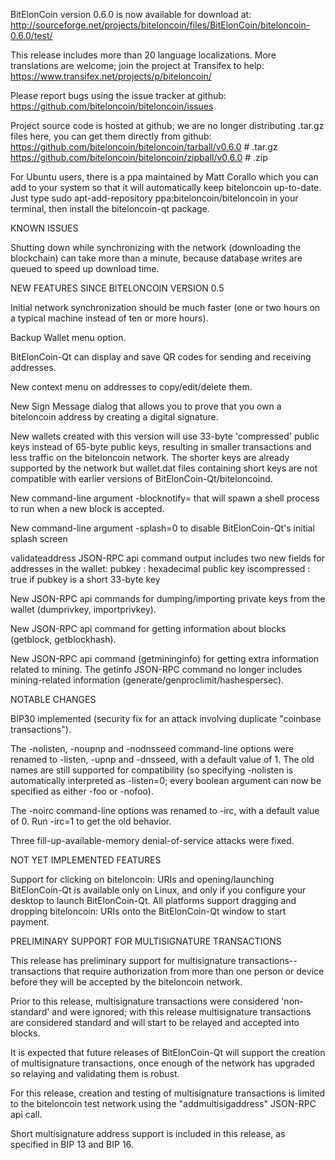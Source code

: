 BitElonCoin version 0.6.0 is now available for download at:
http://sourceforge.net/projects/biteloncoin/files/BitElonCoin/biteloncoin-0.6.0/test/

This release includes more than 20 language localizations.
More translations are welcome; join the
project at Transifex to help:
https://www.transifex.net/projects/p/biteloncoin/

Please report bugs using the issue tracker at github:
https://github.com/biteloncoin/biteloncoin/issues

Project source code is hosted at github; we are no longer
distributing .tar.gz files here, you can get them
directly from github:
https://github.com/biteloncoin/biteloncoin/tarball/v0.6.0  # .tar.gz
https://github.com/biteloncoin/biteloncoin/zipball/v0.6.0  # .zip

For Ubuntu users, there is a ppa maintained by Matt Corallo which
you can add to your system so that it will automatically keep
biteloncoin up-to-date.  Just type
sudo apt-add-repository ppa:biteloncoin/biteloncoin
in your terminal, then install the biteloncoin-qt package.


KNOWN ISSUES

Shutting down while synchronizing with the network
(downloading the blockchain) can take more than a minute,
because database writes are queued to speed up download
time.


NEW FEATURES SINCE BITELONCOIN VERSION 0.5

Initial network synchronization should be much faster
(one or two hours on a typical machine instead of ten or more
hours).

Backup Wallet menu option.

BitElonCoin-Qt can display and save QR codes for sending
and receiving addresses.

New context menu on addresses to copy/edit/delete them.

New Sign Message dialog that allows you to prove that you
own a biteloncoin address by creating a digital
signature.

New wallets created with this version will
use 33-byte 'compressed' public keys instead of
65-byte public keys, resulting in smaller
transactions and less traffic on the biteloncoin
network. The shorter keys are already supported
by the network but wallet.dat files containing
short keys are not compatible with earlier
versions of BitElonCoin-Qt/biteloncoind.

New command-line argument -blocknotify=<command>
that will spawn a shell process to run <command> 
when a new block is accepted.

New command-line argument -splash=0 to disable
BitElonCoin-Qt's initial splash screen

validateaddress JSON-RPC api command output includes
two new fields for addresses in the wallet:
pubkey : hexadecimal public key
iscompressed : true if pubkey is a short 33-byte key

New JSON-RPC api commands for dumping/importing
private keys from the wallet (dumprivkey, importprivkey).

New JSON-RPC api command for getting information about
blocks (getblock, getblockhash).

New JSON-RPC api command (getmininginfo) for getting
extra information related to mining. The getinfo
JSON-RPC command no longer includes mining-related
information (generate/genproclimit/hashespersec).



NOTABLE CHANGES

BIP30 implemented (security fix for an attack involving
duplicate "coinbase transactions").

The -nolisten, -noupnp and -nodnsseed command-line
options were renamed to -listen, -upnp and -dnsseed,
with a default value of 1. The old names are still
supported for compatibility (so specifying -nolisten
is automatically interpreted as -listen=0; every
boolean argument can now be specified as either
-foo or -nofoo).

The -noirc command-line options was renamed to
-irc, with a default value of 0. Run -irc=1 to
get the old behavior.

Three fill-up-available-memory denial-of-service
attacks were fixed.


NOT YET IMPLEMENTED FEATURES

Support for clicking on biteloncoin: URIs and
opening/launching BitElonCoin-Qt is available only on Linux,
and only if you configure your desktop to launch
BitElonCoin-Qt. All platforms support dragging and dropping
biteloncoin: URIs onto the BitElonCoin-Qt window to start
payment.


PRELIMINARY SUPPORT FOR MULTISIGNATURE TRANSACTIONS

This release has preliminary support for multisignature
transactions-- transactions that require authorization
from more than one person or device before they
will be accepted by the biteloncoin network.

Prior to this release, multisignature transactions
were considered 'non-standard' and were ignored;
with this release multisignature transactions are
considered standard and will start to be relayed
and accepted into blocks.

It is expected that future releases of BitElonCoin-Qt
will support the creation of multisignature transactions,
once enough of the network has upgraded so relaying
and validating them is robust.

For this release, creation and testing of multisignature
transactions is limited to the biteloncoin test network using
the "addmultisigaddress" JSON-RPC api call.

Short multisignature address support is included in this
release, as specified in BIP 13 and BIP 16.
